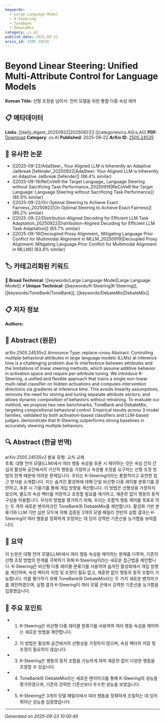 ```yaml
---
keywords:
  - Large Language Model
  - K-Steering
  - ToneBank
  - DebateMix
category: cs.AI
publish_date: 2025-09-22
arxiv_id: 2505.24535
---
```


<!-- KEYWORD_LINKING_METADATA:
{
  "processed_timestamp": "2025-09-23T10:00:46.188918",
  "vocabulary_version": "1.0",
  "selected_keywords": [
    "Large Language Model",
    "K-Steering",
    "ToneBank",
    "DebateMix"
  ],
  "rejected_keywords": [],
  "similarity_scores": {
    "Large Language Model": 0.85,
    "K-Steering": 0.78,
    "ToneBank": 0.72,
    "DebateMix": 0.72
  },
  "extraction_method": "AI_prompt_based",
  "budget_applied": true,
  "candidates_json": {
    "candidates": [
      {
        "surface": "Large Language Models",
        "canonical": "Large Language Model",
        "aliases": [
          "LLM",
          "Language Models"
        ],
        "category": "broad_technical",
        "rationale": "Central to the paper's focus on controlling multiple attributes in LLMs.",
        "novelty_score": 0.3,
        "connectivity_score": 0.9,
        "specificity_score": 0.65,
        "link_intent_score": 0.85
      },
      {
        "surface": "K-Steering",
        "canonical": "K-Steering",
        "aliases": [
          "Non-linear Steering",
          "Unified Steering"
        ],
        "category": "unique_technical",
        "rationale": "Introduces a novel method for multi-attribute control in LLMs.",
        "novelty_score": 0.75,
        "connectivity_score": 0.65,
        "specificity_score": 0.8,
        "link_intent_score": 0.78
      },
      {
        "surface": "ToneBank",
        "canonical": "ToneBank",
        "aliases": [
          "Tone Benchmark"
        ],
        "category": "unique_technical",
        "rationale": "A new benchmark proposed for evaluating compositional behavioral control.",
        "novelty_score": 0.7,
        "connectivity_score": 0.6,
        "specificity_score": 0.75,
        "link_intent_score": 0.72
      },
      {
        "surface": "DebateMix",
        "canonical": "DebateMix",
        "aliases": [
          "Debate Benchmark"
        ],
        "category": "unique_technical",
        "rationale": "Another new benchmark introduced for evaluating the method's effectiveness.",
        "novelty_score": 0.7,
        "connectivity_score": 0.6,
        "specificity_score": 0.75,
        "link_intent_score": 0.72
      }
    ],
    "ban_list_suggestions": [
      "method",
      "evaluation",
      "performance"
    ]
  },
  "decisions": [
    {
      "candidate_surface": "Large Language Models",
      "resolved_canonical": "Large Language Model",
      "decision": "linked",
      "scores": {
        "novelty": 0.3,
        "connectivity": 0.9,
        "specificity": 0.65,
        "link_intent": 0.85
      }
    },
    {
      "candidate_surface": "K-Steering",
      "resolved_canonical": "K-Steering",
      "decision": "linked",
      "scores": {
        "novelty": 0.75,
        "connectivity": 0.65,
        "specificity": 0.8,
        "link_intent": 0.78
      }
    },
    {
      "candidate_surface": "ToneBank",
      "resolved_canonical": "ToneBank",
      "decision": "linked",
      "scores": {
        "novelty": 0.7,
        "connectivity": 0.6,
        "specificity": 0.75,
        "link_intent": 0.72
      }
    },
    {
      "candidate_surface": "DebateMix",
      "resolved_canonical": "DebateMix",
      "decision": "linked",
      "scores": {
        "novelty": 0.7,
        "connectivity": 0.6,
        "specificity": 0.75,
        "link_intent": 0.72
      }
    }
  ]
}
-->

# Beyond Linear Steering: Unified Multi-Attribute Control for Language Models

**Korean Title:** 선형 조정을 넘어서: 언어 모델을 위한 통합 다중 속성 제어

## 📋 메타데이터

**Links**: [[daily_digest_20250922|20250922]] [[categories/cs.AI|cs.AI]]
**PDF**: [Download](https://arxiv.org/pdf/2505.24535.pdf)
**Category**: cs.AI
**Published**: 2025-09-22
**ArXiv ID**: [2505.24535](https://arxiv.org/abs/2505.24535)

## 🔗 유사한 논문
- [[2025-09-22/AdaSteer_ Your Aligned LLM is Inherently an Adaptive Jailbreak Defender_20250922|AdaSteer: Your Aligned LLM is Inherently an Adaptive Jailbreak Defender]] (86.4% similar)
- [[2025-09-19/ReCoVeR the Target Language_ Language Steering without Sacrificing Task Performance_20250919|ReCoVeR the Target Language: Language Steering without Sacrificing Task Performance]] (85.9% similar)
- [[2025-09-22/On Optimal Steering to Achieve Exact Fairness_20250922|On Optimal Steering to Achieve Exact Fairness]] (85.2% similar)
- [[2025-09-22/Distribution-Aligned Decoding for Efficient LLM Task Adaptation_20250922|Distribution-Aligned Decoding for Efficient LLM Task Adaptation]] (83.7% similar)
- [[2025-09-19/Decoupled Proxy Alignment_ Mitigating Language Prior Conflict for Multimodal Alignment in MLLM_20250919|Decoupled Proxy Alignment: Mitigating Language Prior Conflict for Multimodal Alignment in MLLM]] (83.4% similar)

## 🏷️ 카테고리화된 키워드
**🧠 Broad Technical**: [[keywords/Large Language Model|Large Language Model]]
**⚡ Unique Technical**: [[keywords/K-Steering|K-Steering]], [[keywords/ToneBank|ToneBank]], [[keywords/DebateMix|DebateMix]]

## 📋 저자 정보

**Authors:** 

## 📄 Abstract (원문)

arXiv:2505.24535v2 Announce Type: replace-cross 
Abstract: Controlling multiple behavioral attributes in large language models (LLMs) at inference time is a challenging problem due to interference between attributes and the limitations of linear steering methods, which assume additive behavior in activation space and require per-attribute tuning. We introduce K-Steering, a unified and flexible approach that trains a single non-linear multi-label classifier on hidden activations and computes intervention directions via gradients at inference time. This avoids linearity assumptions, removes the need for storing and tuning separate attribute vectors, and allows dynamic composition of behaviors without retraining. To evaluate our method, we propose two new benchmarks, ToneBank and DebateMix, targeting compositional behavioral control. Empirical results across 3 model families, validated by both activation-based classifiers and LLM-based judges, demonstrate that K-Steering outperforms strong baselines in accurately steering multiple behaviors.

## 🔍 Abstract (한글 번역)

arXiv:2505.24535v2 발표 유형: 교차 교체  
초록: 대형 언어 모델(LLM)에서 여러 행동 속성을 추론 시 제어하는 것은 속성 간의 간섭과 활성화 공간에서의 가산적 행동을 가정하고 속성별 조정을 요구하는 선형 조정 방법의 한계 때문에 어려운 문제입니다. 우리는 K-Steering이라는 통합적이고 유연한 접근 방식을 소개합니다. 이는 숨겨진 활성화에 대해 단일 비선형 다중 레이블 분류기를 훈련하고, 추론 시 기울기를 통해 개입 방향을 계산합니다. 이 방법은 선형성을 가정하지 않으며, 별도의 속성 벡터를 저장하고 조정할 필요를 제거하고, 재훈련 없이 행동의 동적 구성을 허용합니다. 우리의 방법을 평가하기 위해, 우리는 조합적 행동 제어를 목표로 하는 두 개의 새로운 벤치마크인 ToneBank와 DebateMix를 제안합니다. 활성화 기반 분류기와 LLM 기반 심판 모두에 의해 검증된 3개의 모델 패밀리 전반의 실험 결과는 K-Steering이 여러 행동을 정확하게 조정하는 데 있어 강력한 기준선을 능가함을 보여줍니다.

## 📝 요약

이 논문은 대형 언어 모델(LLM)에서 여러 행동 속성을 제어하는 문제를 다루며, 기존의 선형 조정 방법의 한계를 극복하기 위해 K-Steering이라는 새로운 접근법을 제안합니다. K-Steering은 비선형 다중 레이블 분류기를 사용하여 숨겨진 활성화에서 개입 방향을 계산하며, 속성 벡터의 저장 및 조정이 필요 없고, 재훈련 없이 행동의 동적 조합이 가능합니다. 이를 평가하기 위해 ToneBank와 DebateMix라는 두 가지 새로운 벤치마크를 제안하였으며, 실험 결과 K-Steering이 여러 모델 군에서 강력한 기준선을 능가함을 입증했습니다.

## 🎯 주요 포인트

- 1. K-Steering은 비선형 다중 레이블 분류기를 사용하여 여러 행동 속성을 제어하는 새로운 방법을 제안합니다.
- 2. 이 방법은 활성화 공간에서의 선형성을 가정하지 않으며, 속성 벡터의 저장 및 조정이 필요하지 않습니다.
- 3. K-Steering은 행동의 동적 조합을 가능하게 하여 재훈련 없이 다양한 행동을 조절할 수 있습니다.
- 4. ToneBank와 DebateMix라는 새로운 벤치마크를 통해 K-Steering의 성능을 평가하였으며, 기존의 강력한 기준선보다 우수한 성능을 보였습니다.
- 5. K-Steering은 3개의 모델 패밀리에서 여러 행동을 정확하게 조절하는 데 있어 뛰어난 성능을 입증했습니다.


---

*Generated on 2025-09-23 10:00:46*